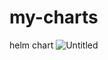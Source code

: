 # my-charts
helm chart
![Untitled](https://prod-files-secure.s3.us-west-2.amazonaws.com/35024699-d27d-4b27-b7b8-11a16c987dce/ad3913cd-f769-4bc2-8f7f-c36f013055f1/Untitled.png)
